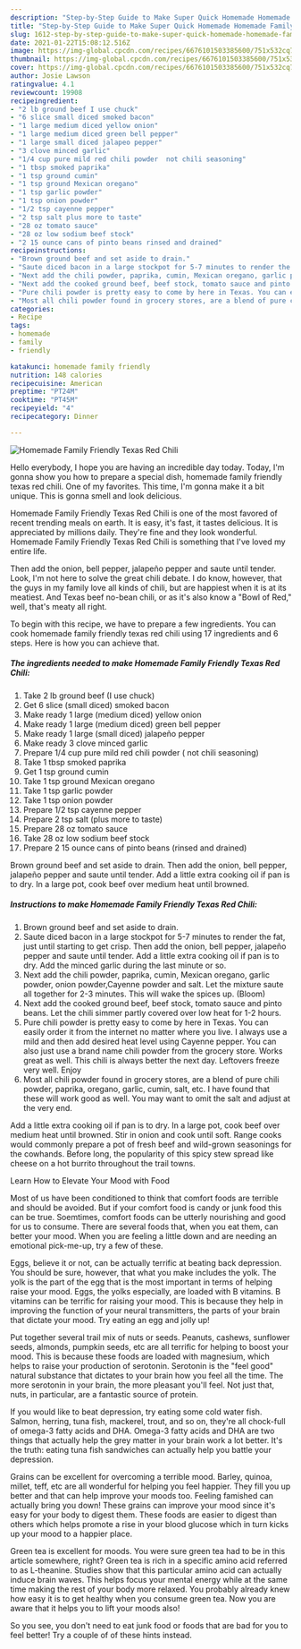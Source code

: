 ```yaml
---
description: "Step-by-Step Guide to Make Super Quick Homemade Homemade Family Friendly Texas Red Chili"
title: "Step-by-Step Guide to Make Super Quick Homemade Homemade Family Friendly Texas Red Chili"
slug: 1612-step-by-step-guide-to-make-super-quick-homemade-homemade-family-friendly-texas-red-chili
date: 2021-01-22T15:08:12.516Z
image: https://img-global.cpcdn.com/recipes/6676101503385600/751x532cq70/homemade-family-friendly-texas-red-chili-recipe-main-photo.jpg
thumbnail: https://img-global.cpcdn.com/recipes/6676101503385600/751x532cq70/homemade-family-friendly-texas-red-chili-recipe-main-photo.jpg
cover: https://img-global.cpcdn.com/recipes/6676101503385600/751x532cq70/homemade-family-friendly-texas-red-chili-recipe-main-photo.jpg
author: Josie Lawson
ratingvalue: 4.1
reviewcount: 19908
recipeingredient:
- "2 lb ground beef I use chuck"
- "6 slice small diced smoked bacon"
- "1 large medium diced yellow onion"
- "1 large medium diced green bell pepper"
- "1 large small diced jalapeo pepper"
- "3 clove minced garlic"
- "1/4 cup pure mild red chili powder  not chili seasoning"
- "1 tbsp smoked paprika"
- "1 tsp ground cumin"
- "1 tsp ground Mexican oregano"
- "1 tsp garlic powder"
- "1 tsp onion powder"
- "1/2 tsp cayenne pepper"
- "2 tsp salt plus more to taste"
- "28 oz tomato sauce"
- "28 oz low sodium beef stock"
- "2 15 ounce cans of pinto beans rinsed and drained"
recipeinstructions:
- "Brown ground beef and set aside to drain."
- "Saute diced bacon in a large stockpot for 5-7 minutes to render the fat, just until starting to get crisp. Then add the onion, bell pepper, jalapeño pepper and saute until tender. Add a little extra cooking oil if pan is to dry. Add the minced garlic during the last minute or so."
- "Next add the chili powder, paprika, cumin, Mexican oregano, garlic powder, onion powder,Cayenne powder and salt. Let the mixture saute all together for 2-3 minutes. This will wake the spices up. (Bloom)"
- "Next add the cooked ground beef, beef stock, tomato sauce and pinto beans. Let the chili simmer partly covered over low heat for 1-2 hours."
- "Pure chili powder is pretty easy to come by here in Texas. You can easily order it from the internet no matter where you live. I always use a mild and then add desired heat level using Cayenne pepper. You can also just use a brand name chili powder from the grocery store. Works great as well. This chili is always better the next day. Leftovers freeze very well. Enjoy"
- "Most all chili powder found in grocery stores, are a blend of pure chili powder, paprika, oregano, garlic, cumin, salt, etc. I have found that these will work good as well. You may want to omit the salt and adjust at the very end."
categories:
- Recipe
tags:
- homemade
- family
- friendly

katakunci: homemade family friendly 
nutrition: 148 calories
recipecuisine: American
preptime: "PT24M"
cooktime: "PT45M"
recipeyield: "4"
recipecategory: Dinner

---
```



![Homemade Family Friendly Texas Red Chili](https://img-global.cpcdn.com/recipes/6676101503385600/751x532cq70/homemade-family-friendly-texas-red-chili-recipe-main-photo.jpg)

Hello everybody, I hope you are having an incredible day today. Today, I'm gonna show you how to prepare a special dish, homemade family friendly texas red chili. One of my favorites. This time, I'm gonna make it a bit unique. This is gonna smell and look delicious.

Homemade Family Friendly Texas Red Chili is one of the most favored of recent trending meals on earth. It is easy, it's fast, it tastes delicious. It is appreciated by millions daily. They're fine and they look wonderful. Homemade Family Friendly Texas Red Chili is something that I've loved my entire life.

Then add the onion, bell pepper, jalapeño pepper and saute until tender. Look, I&#39;m not here to solve the great chili debate. I do know, however, that the guys in my family love all kinds of chili, but are happiest when it is at its meatiest. And Texas beef no-bean chili, or as it&#39;s also know a &#34;Bowl of Red,&#34; well, that&#39;s meaty all right.


To begin with this recipe, we have to prepare a few ingredients. You can cook homemade family friendly texas red chili using 17 ingredients and 6 steps. Here is how you can achieve that.

<!--inarticleads1-->

##### The ingredients needed to make Homemade Family Friendly Texas Red Chili:

1. Take 2 lb ground beef (I use chuck)
1. Get 6 slice (small diced) smoked bacon
1. Make ready 1 large (medium diced) yellow onion
1. Make ready 1 large (medium diced) green bell pepper
1. Make ready 1 large (small diced) jalapeño pepper
1. Make ready 3 clove minced garlic
1. Prepare 1/4 cup pure mild red chili powder ( not chili seasoning)
1. Take 1 tbsp smoked paprika
1. Get 1 tsp ground cumin
1. Take 1 tsp ground Mexican oregano
1. Take 1 tsp garlic powder
1. Take 1 tsp onion powder
1. Prepare 1/2 tsp cayenne pepper
1. Prepare 2 tsp salt (plus more to taste)
1. Prepare 28 oz tomato sauce
1. Take 28 oz low sodium beef stock
1. Prepare 2 15 ounce cans of pinto beans (rinsed and drained)


Brown ground beef and set aside to drain. Then add the onion, bell pepper, jalapeño pepper and saute until tender. Add a little extra cooking oil if pan is to dry. In a large pot, cook beef over medium heat until browned. 

<!--inarticleads2-->

##### Instructions to make Homemade Family Friendly Texas Red Chili:

1. Brown ground beef and set aside to drain.
1. Saute diced bacon in a large stockpot for 5-7 minutes to render the fat, just until starting to get crisp. Then add the onion, bell pepper, jalapeño pepper and saute until tender. Add a little extra cooking oil if pan is to dry. Add the minced garlic during the last minute or so.
1. Next add the chili powder, paprika, cumin, Mexican oregano, garlic powder, onion powder,Cayenne powder and salt. Let the mixture saute all together for 2-3 minutes. This will wake the spices up. (Bloom)
1. Next add the cooked ground beef, beef stock, tomato sauce and pinto beans. Let the chili simmer partly covered over low heat for 1-2 hours.
1. Pure chili powder is pretty easy to come by here in Texas. You can easily order it from the internet no matter where you live. I always use a mild and then add desired heat level using Cayenne pepper. You can also just use a brand name chili powder from the grocery store. Works great as well. This chili is always better the next day. Leftovers freeze very well. Enjoy
1. Most all chili powder found in grocery stores, are a blend of pure chili powder, paprika, oregano, garlic, cumin, salt, etc. I have found that these will work good as well. You may want to omit the salt and adjust at the very end.


Add a little extra cooking oil if pan is to dry. In a large pot, cook beef over medium heat until browned. Stir in onion and cook until soft. Range cooks would commonly prepare a pot of fresh beef and wild-grown seasonings for the cowhands. Before long, the popularity of this spicy stew spread like cheese on a hot burrito throughout the trail towns. 

Learn How to Elevate Your Mood with Food


Most of us have been conditioned to think that comfort foods are terrible and should be avoided. But if your comfort food is candy or junk food this can be true. Soemtimes, comfort foods can be utterly nourishing and good for us to consume. There are several foods that, when you eat them, can better your mood. When you are feeling a little down and are needing an emotional pick-me-up, try a few of these.

Eggs, believe it or not, can be actually terrific at beating back depression. You should be sure, however, that what you make includes the yolk. The yolk is the part of the egg that is the most important in terms of helping raise your mood. Eggs, the yolks especially, are loaded with B vitamins. B vitamins can be terrific for raising your mood. This is because they help in improving the function of your neural transmitters, the parts of your brain that dictate your mood. Try eating an egg and jolly up!

Put together several trail mix of nuts or seeds. Peanuts, cashews, sunflower seeds, almonds, pumpkin seeds, etc are all terrific for helping to boost your mood. This is because these foods are loaded with magnesium, which helps to raise your production of serotonin. Serotonin is the "feel good" natural substance that dictates to your brain how you feel all the time. The more serotonin in your brain, the more pleasant you'll feel. Not just that, nuts, in particular, are a fantastic source of protein.

If you would like to beat depression, try eating some cold water fish. Salmon, herring, tuna fish, mackerel, trout, and so on, they're all chock-full of omega-3 fatty acids and DHA. Omega-3 fatty acids and DHA are two things that actually help the grey matter in your brain work a lot better. It's the truth: eating tuna fish sandwiches can actually help you battle your depression. 

Grains can be excellent for overcoming a terrible mood. Barley, quinoa, millet, teff, etc are all wonderful for helping you feel happier. They fill you up better and that can help improve your moods too. Feeling famished can actually bring you down! These grains can improve your mood since it's easy for your body to digest them. These foods are easier to digest than others which helps promote a rise in your blood glucose which in turn kicks up your mood to a happier place.

Green tea is excellent for moods. You were sure green tea had to be in this article somewhere, right? Green tea is rich in a specific amino acid referred to as L-theanine. Studies show that this particular amino acid can actually induce brain waves. This helps focus your mental energy while at the same time making the rest of your body more relaxed. You probably already knew how easy it is to get healthy when you consume green tea. Now you are aware that it helps you to lift your moods also!

So you see, you don't need to eat junk food or foods that are bad for you to feel better! Try  a  couple of  of  these  hints  instead.

